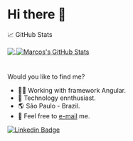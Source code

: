 # Hi there 👋
&#x1f4c8; GitHub Stats

<a href="https://github.com/marcostkao">
  <img align="center" src="https://github-readme-stats.vercel.app/api/top-langs/?username=marcostkao&hide=html,css&title_color=ffffff&text_color=c9cacc&icon_color=2bbc8a&bg_color=1d1f21" />
</a>
<a href="https://github.com/marcostkao">
  <img align="center" src="https://github-readme-stats.vercel.app/api?username=marcostkao&show_icons=true&line_height=27&count_private=true&title_color=ffffff&text_color=c9cacc&icon_color=2bbc8a&bg_color=1d1f21" alt="Marcos's GitHub Stats" />
</a>


#
Would you like to find me?

* 👨‍💻 Working with framework Angular.
* 🦾 Technology ennthusiast.
* 🌎 São Paulo - Brazil.
* 📩 Feel free to [e-mail](mailto:marcostkao@gmail.com) me.


[![Linkedin Badge](https://img.shields.io/badge/-LinkedIn-blue?style=flat-square&logo=Linkedin&logoColor=white&link=https://www.linkedin.com/in/omariosouto)](
https://www.linkedin.com/in/marcos-takao/)


